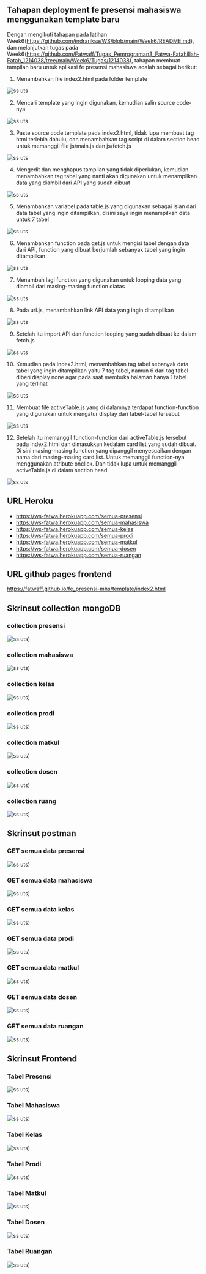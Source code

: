 ## Tahapan deployment fe presensi mahasiswa menggunakan template baru

Dengan mengikuti tahapan pada latihan Week6(https://github.com/indrariksa/WS/blob/main/Week6/README.md), dan melanjutkan tugas pada Week6(https://github.com/Fatwaff/Tugas_Pemrograman3_Fatwa-Fatahillah-Fatah_1214038/tree/main/Week6/Tugas/1214038), tahapan membuat tampilan baru untuk aplikasi fe presensi mahasiswa adalah sebagai berikut:

1. Menambahkan file index2.html pada folder template

![ss uts](https://user-images.githubusercontent.com/96001238/230802557-0ee8f2ce-1614-40a6-9382-9f14e30ce521.PNG)

2. Mencari template yang ingin digunakan, kemudian salin source code-nya

![ss uts](https://user-images.githubusercontent.com/96001238/230806187-11d9fe15-683a-4a38-8aa1-deeffed7dc34.png)

3. Paste source code template pada index2.html, tidak lupa membuat tag html terlebih dahulu, dan menambahkan tag script di dalam section head untuk memanggil file js/main.js dan js/fetch.js

![ss uts](https://user-images.githubusercontent.com/96001238/230806645-cac73ff2-91d0-4a87-a99a-a088b5d821c0.png)

4. Mengedit dan menghapus tampilan yang tidak diperlukan, kemudian menambahkan tag tabel yang nanti akan digunakan untuk menampilkan data yang diambil dari API yang sudah dibuat

![ss uts](https://user-images.githubusercontent.com/96001238/230807666-51bec65f-8f2d-4ab2-9daa-d42676d1955c.png)

5. Menambahkan variabel pada table.js yang digunakan sebagai isian dari data tabel yang ingin ditampilkan, disini saya ingin menampilkan data untuk 7 tabel

![ss uts](https://user-images.githubusercontent.com/96001238/230808327-b4c02737-9752-46df-adf2-13772dc687da.png)

6. Menambahkan function pada get.js untuk mengisi tabel dengan data dari API, function yang dibuat berjumlah sebanyak tabel yang ingin ditampilkan

![ss uts](https://user-images.githubusercontent.com/96001238/230809794-86edde6f-1f45-43a1-a48c-bad0d029ceb4.png)

7. Menambah lagi function yang digunakan untuk looping data yang diambil dari masing-masing function diatas

![ss uts](https://user-images.githubusercontent.com/96001238/230812131-0c2675ef-b2ce-49b1-b765-396fde38487e.png)

8. Pada url.js, menambahkan link API data yang ingin ditampilkan

![ss uts](https://user-images.githubusercontent.com/96001238/230852034-1e7a3579-1a47-44a9-b0bb-78a191358ad5.png)

9. Setelah itu import API dan function looping yang sudah dibuat ke dalam fetch.js

![ss uts](https://user-images.githubusercontent.com/96001238/230873326-d6143614-829b-4503-b6f6-5a8b91ea1e21.png)

10. Kemudian pada index2.html, menambahkan tag tabel sebanyak data tabel yang ingin ditampilkan yaitu 7 tag tabel, namun 6 dari tag tabel diberi display none agar pada saat membuka halaman hanya 1 tabel yang terlihat

![ss uts](https://user-images.githubusercontent.com/96001238/231061625-2496265c-739f-4da7-a839-b48acbd55398.png)

11. Membuat file activeTable.js yang di dalamnya terdapat function-function yang digunakan untuk mengatur display dari tabel-tabel tersebut

![ss uts](https://user-images.githubusercontent.com/96001238/231064708-661f8d3e-1ad0-4565-b891-deb9159fdfd5.png)

12. Setelah itu memanggil function-function dari activeTable.js tersebut pada index2.html dan dimasukkan kedalam card list yang sudah dibuat. Di sini masing-masing function yang dipanggil menyesuaikan dengan nama dari masing-masing card list. Untuk memanggil function-nya menggunakan atribute onclick. Dan tidak lupa untuk memanggil activeTable.js di dalam section head.

![ss uts](https://user-images.githubusercontent.com/96001238/231069723-3e6f1e53-e083-43b9-ba91-1e1b8ee7d227.png)

## URL Heroku

- https://ws-fatwa.herokuapp.com/semua-presensi
- https://ws-fatwa.herokuapp.com/semua-mahasiswa
- https://ws-fatwa.herokuapp.com/semua-kelas
- https://ws-fatwa.herokuapp.com/semua-prodi
- https://ws-fatwa.herokuapp.com/semua-matkul
- https://ws-fatwa.herokuapp.com/semua-dosen
- https://ws-fatwa.herokuapp.com/semua-ruangan

## URL github pages frontend

https://fatwaff.github.io/fe_presensi-mhs/template/index2.html

## Skrinsut collection mongoDB

### collection presensi

![ss uts)](https://user-images.githubusercontent.com/96001238/231209096-6ae34637-8ecf-4bca-bf6e-65a6542457dd.png)

### collection mahasiswa

![ss uts)](https://user-images.githubusercontent.com/96001238/231210028-b8543b33-3006-472f-a1b5-1f2cbd8c5bc4.png)

### collection kelas

![ss uts)](https://user-images.githubusercontent.com/96001238/231209981-5b430f3a-a21a-49f5-843a-7dc402bf661c.png)

### collection prodi

![ss uts)](https://user-images.githubusercontent.com/96001238/231209993-44044e89-ffb2-4b2c-9e44-5a2f1dd8cf33.png)

### collection matkul

![ss uts)](https://user-images.githubusercontent.com/96001238/231210003-16bb9350-2c2c-4b97-809f-9c2010b62dd0.png)

### collection dosen

![ss uts)](https://user-images.githubusercontent.com/96001238/231210015-25d118c7-b828-46c8-9804-4926997f529f.png)

### collection ruang

![ss uts)](https://user-images.githubusercontent.com/96001238/231210021-2ef5a75a-814e-4f54-8639-61434e8c9f5e.png)

## Skrinsut postman

### GET semua data presensi

![ss uts)](https://user-images.githubusercontent.com/96001238/231211365-c675a9dc-199c-463e-b431-daf8911dcc78.png)

### GET semua data mahasiswa

![ss uts)](https://user-images.githubusercontent.com/96001238/231211372-4dae97b1-8194-4b5c-80f2-56bf26dce4b6.png)

### GET semua data kelas

![ss uts)](https://user-images.githubusercontent.com/96001238/231211380-5b08fa28-6512-47b2-90e0-40eadd0ebc46.png)

### GET semua data prodi

![ss uts)](https://user-images.githubusercontent.com/96001238/231211322-7f216843-c382-40f9-9292-8ff0d0426cd2.png)

### GET semua data matkul

![ss uts)](https://user-images.githubusercontent.com/96001238/231211340-cc632cb4-f693-404b-9257-c30fed1c6335.png)

### GET semua data dosen

![ss uts)](https://user-images.githubusercontent.com/96001238/231211346-1149bc1e-6e58-4e4b-ab6a-2050eb56ba4f.png)

### GET semua data ruangan

![ss uts)](https://user-images.githubusercontent.com/96001238/231211355-3cecb732-003e-4ab1-9446-122780d8a98a.png)

## Skrinsut Frontend

### Tabel Presensi

![ss uts)](https://user-images.githubusercontent.com/96001238/231212859-49612712-42aa-45cc-9f9e-97cc2c347042.png)

### Tabel Mahasiswa

![ss uts)](https://user-images.githubusercontent.com/96001238/231212864-a1b4a2ab-9e5a-4472-8f93-fa0b928a56a5.png)

### Tabel Kelas

![ss uts)](https://user-images.githubusercontent.com/96001238/231212869-1b51505f-9ae9-41d3-b14a-bef9750a0df1.png)

### Tabel Prodi

![ss uts)](https://user-images.githubusercontent.com/96001238/231212848-2f601383-a466-4708-b74e-2e4ca5ba8e9a.png)

### Tabel Matkul

![ss uts)](https://user-images.githubusercontent.com/96001238/231212874-924248fe-3261-48db-a8aa-db895a5d90f8.png)

### Tabel Dosen

![ss uts)](https://user-images.githubusercontent.com/96001238/231212834-6f1a57f0-f8ee-4f7d-a82b-2e37bf0cc6c1.png)

### Tabel Ruangan

![ss uts)](https://user-images.githubusercontent.com/96001238/231212851-93381b3d-6c43-4600-accd-89832d775d67.png)
